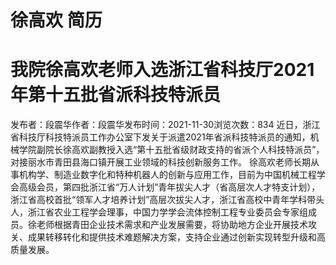 # 徐高欢 简历

# 我院徐高欢老师入选浙江省科技厅2021年第十五批省派科技特派员
发布者：段震华作者：段震华发布时间：2021-11-30浏览次数：834
近日，浙江省科技厅科技特派员工作办公室下发关于派遣2021年省派科技特派员的通知，机械学院副院长徐高欢副教授入选“第十五批省级财政支持的省派个人科技特派员”，对接丽水市青田县海口镇开展工业领域的科技创新服务工作。
徐高欢老师长期从事机构学、制造业数字化和特种机器人的创新与应用工作，目前为中国机械工程学会高级会员，第四批浙江省“万人计划”青年拔尖人才（省高层次人才特支计划），浙江省高校首批“领军人才培养计划”高层次拔尖人才，浙江省高校中青年学科带头人，浙江省农业工程学会理事，中国力学学会流体控制工程专业委员会专家组成员。徐老师根据青田企业技术需求和产业发展需要，将协助地方企业开展技术攻关、成果转移转化和提供技术难题解决方案，支持企业通过创新实现转型升级和高质量发展。

